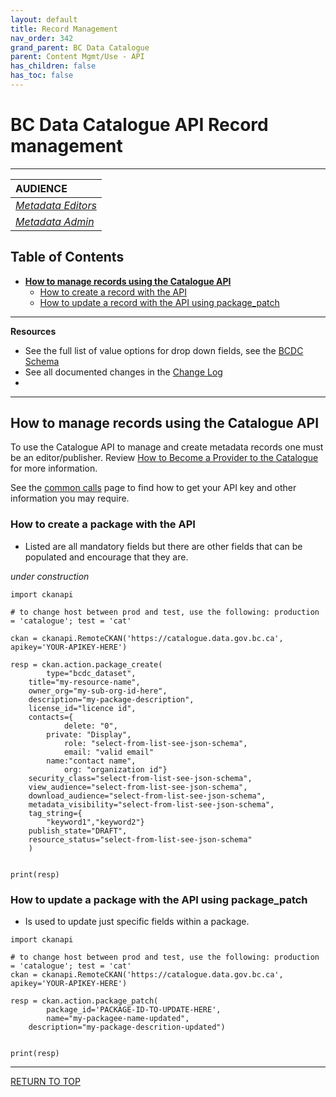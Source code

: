 ```yaml
---
layout: default
title: Record Management
nav_order: 342
grand_parent: BC Data Catalogue
parent: Content Mgmt/Use - API
has_children: false
has_toc: false
---
```


# BC Data Catalogue API Record management

-------------

|**AUDIENCE**|
|:---|
|[*Metadata Editors*](https://bcgov.github.io/data-publication/pages/glossary.html#metadata_editor)|
|[*Metadata Admin*](https://bcgov.github.io/data-publication/pages/glossary.html#metadata_admin)|

## Table of Contents
+ [**How to manage records using the Catalogue API**](#how-to-manage-records-using-the-catalogue-api)
	+ [How to create a record with the API](#how-to-create-a-record-with-the-api)
	+ [How to update a record with the API using package_patch](#how-to-update-a-record-with-the-api-using-package_patch)

-----------------------
**Resources**
+ See the full list of value options for drop down fields, see the [BCDC Schema](https://catalogue.data.gov.bc.ca/api/3/action/scheming_dataset_schema_show?type=bcdc_dataset)
+ See all documented changes in the [Change Log](https://github.com/bcgov/ckan-ui/blob/master/pages/beta_schema_changes.md#application-resource-level-changes)
+ 
-----------------------

## How to manage records using the Catalogue API
To use the Catalogue API to manage and create metadata records one must be an editor/publisher. Review [How to Become a Provider to the Catalogue](dps_bcdc_w.md#HOW-TO-BECOME-A-PROVIDER-TO-THE-CATALOGUE) for more information.

See the [common calls](/dps_bcdc_api_w_common_calls.html) page to find how to get your API key and other information you may require.

### How to create a package with the API

* Listed are all mandatory fields but there are other fields that can be populated and encourage that they are.

_under construction_

```
import ckanapi

# to change host between prod and test, use the following: production = 'catalogue'; test = 'cat'
 
ckan = ckanapi.RemoteCKAN('https://catalogue.data.gov.bc.ca', apikey='YOUR-APIKEY-HERE')

resp = ckan.action.package_create(
        type="bcdc_dataset",
	title="my-resource-name",
	owner_org="my-sub-org-id-here",
	description="my-package-description",
	license_id="licence id",
	contacts={
            delete: "0",
	    private: "Display",
            role: "select-from-list-see-json-schema",
            email: "valid email"
	    name:"contact name",
            org: "organization id"}
	security_class="select-from-list-see-json-schema",
	view_audience="select-from-list-see-json-schema",
	download_audience="select-from-list-see-json-schema",
	metadata_visibility="select-from-list-see-json-schema",
	tag_string={
		"keyword1","keyword2"}
	publish_state="DRAFT",
	resource_status="select-from-list-see-json-schema"	
	)


print(resp)
```
### How to update a package with the API using package_patch

* Is used to update just specific fields within a package.

```
import ckanapi

# to change host between prod and test, use the following: production = 'catalogue'; test = 'cat'
ckan = ckanapi.RemoteCKAN('https://catalogue.data.gov.bc.ca', apikey='YOUR-APIKEY-HERE')

resp = ckan.action.package_patch(
        package_id='PACKAGE-ID-TO-UPDATE-HERE',
        name="my-packagee-name-updated",
	description="my-package-descrition-updated")


print(resp)
```

-------------------------------------------------------

[RETURN TO TOP][1]

[1]: #bc-data-catalogue-api-record-management
